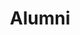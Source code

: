 ---
templateKey: 'alumni'
path: /alumni
image: ../img/home.png
title: Alumni
subheading: Meet the alumni of Theta Tau

classes:
  founding:
    - image: /img/brothers/founding/1.jpg
      text: >
        Alan Bui
      major: > 
        Materials Science and Engineering
      year: >
        Class of 2014
    - image: /img/brothers/founding/2.jpg
      text: >
        Byron Pang
      major: > 
        Mechanical Engineering
      year: >
        Class of 2015
    - image: /img/brothers/founding/3.jpg
      text: >
        Calvin Eusebio
      major: > 
        Mechanical Engineering
      year: >
        Class of 2015
    - image: /img/brothers/founding/4.jpg
      text: >
        Casey Le
      major: > 
        Civil Engineering
      year: >
        Class of 2015
    - image: /img/brothers/founding/5.jpg
      text: >
        Chris Lim
      major: > 
        Electrical Engineering
      year: >
        Class of 2014
    - image: /img/brothers/founding/6.jpg
      text: >
        David Yang
      major: > 
        Electrical Engineering
      year: >
        Class of 2014
    - image: /img/brothers/founding/7.jpg
      text: >
        Eric Kao
      major: > 
        Electrical Engineering
      year: >
        Class of 2014
    - image: /img/brothers/founding/8.jpg
      text: >
        Jason Kitchener
      major: > 
        Mechanical Engineering
      year: >
        Class of 2015
    - image: /img/brothers/founding/9.jpg
      text: >
        Jeannie Nguyen
      major: > 
        Computer Science
      year: >
        Class of 2015
    - image: /img/brothers/founding/10.jpg
      text: >
        Joe Shire
      major: > 
        Materials Engineering
      year: >
        Class of 2014
    - image: /img/brothers/founding/11.jpg
      text: >
        Ken Araki
      major: > 
        Chemical Engineering
      year: >
        Class of 2015
    - image: /img/brothers/founding/12.jpg
      text: >
        Kevin Kim
      major: > 
        Computer Science
      year: >
        Class of 2014
    - image: /img/brothers/founding/13.jpg
      text: >
        Kyle Nguyen
      major: > 
        Computer Science
      year: >
        Class of 2016
    - image: /img/brothers/founding/14.jpg
      text: >
        Ling Chang
      major: > 
        Mechanical Engineering
      year: >
        Class of 2016
    - image: /img/brothers/founding/15.jpg
      text: >
        Raymond Liu
      major: > 
        Civil Engineering
      year: >
        Class of 2015
    - image: /img/brothers/founding/16.jpg
      text: >
        Shirley Ho
      major: > 
        Biological Engineering
      year: >
        Class of 2015
    - image: /img/brothers/founding/17.jpg
      text: >
        Sokchu Hwang
      major: > 
        Aerospace Engineering
      year: >
        Class of 2019
    - image: /img/brothers/founding/18.jpg
      text: >
        Trong Nguyen
      major: > 
        Chemical Engineering
      year: >
        Class of 2014
    - image: /img/brothers/founding/19.jpg
      text: >
        Walter Chi
      major: > 
        Electrical Engineering
      year: >
        Class of 2015
  alpha:
    - image: /img/brothers/alpha/20.jpg
      text: >
        Alana Bianes
      major: > 
        Mechanical Engineering
      year: >
        Class of 2016
    - image: /img/brothers/alpha/21.jpg
      text: >
        Alex Guo
      major: > 
        Computer Science
      year: >
        Class of 2015
    - image: /img/brothers/alpha/22.jpg
      text: >
        Ben Gau
      major: > 
        Computer Engineering
      year: >
        Class of 2017
    - image: /img/brothers/alpha/23.jpg
      text: >
        Constant Chi
      major: > 
        Computer Science
      year: >
        Class of 2017
    - image: /img/brothers/alpha/24.jpg
      text: >
        Danzel David
      major: > 
        Mechanical Engineering
      year: >
        Class of 2015
    - image: /img/brothers/alpha/25.jpg
      text: >
        Gordon Yoon
      major: > 
        Computer Science
      year: >
        Class of 2015
    - image: /img/brothers/alpha/26.jpg
      text: >
        Grace Lin
      major: > 
        Computer Science
      year: >
        Class of 2015
    - image: /img/brothers/alpha/27.jpg
      text: >
        Hilarry Hoang
      major: > 
        Electrical Engineering
      year: >
        Class of 2016
    - image: /img/brothers/alpha/28.jpg
      text: >
        Jacqueline Yang
      major: > 
        Computer Engineering
      year: >
        Class of 2016
    - image: /img/brothers/alpha/29.jpg
      text: >
        Jonathan Tang
      major: > 
        Biomedical Engineering
      year: >
        Class of 2016
    - image: /img/brothers/alpha/30.jpg
      text: >
        Karan Phadnis
      major: > 
        Biochemistry / Applied Math
      year: >
        Class of 2016
    - image: /img/brothers/alpha/31.jpg
      text: >
        Kevin Wu
      major: > 
        Computer Science and Engineering
      year: >
        Class of 2016
    - image: /img/brothers/alpha/32.jpg
      text: >
        Maggie Gunawan
      major: > 
        Materials Science and Engineering
      year: >
        Class of 2016
    - image: /img/brothers/alpha/33.jpg
      text: >
        Patrick Yang
      major: > 
        Computer Engineering
      year: >
        Class of 2016
    - image: /img/brothers/alpha/34.jpg
      text: >
        Rebecca Chen
      major: > 
        Computer Engineering
      year: >
        Class of 2015
    - image: /img/brothers/alpha/35.jpg
      text: >
        Richard Sun
      major: > 
        Electrical Engineering
      year: >
        Class of 2016
    - image: /img/brothers/alpha/36.jpg
      text: >
        Sean Oh
      major: > 
        Mechanical Engineering
      year: >
        Class of 2017
    - image: /img/brothers/alpha/37.jpg
      text: >
        Victor Hsiang
      major: > 
        Electrical Engineering
      year: >
        Class of 2016
  beta:
    - image: /img/brothers/beta/38.jpg
      text: >
        Abhijoy Saha
      major: > 
        Computer Science
      year: >
        Class of 2017
    - image: /img/brothers/beta/39.jpg
      text: >
        Albert Tao
      major: > 
        Electrical Engineering
      year: >
        Class of 2015
    - image: /img/brothers/beta/40.jpg
      text: >
        Andrew Nguyen
      major: > 
        Biomedical Engineering
      year: >
        Class of 2016
    - image: /img/brothers/beta/41.jpg
      text: >
        Anny Lin
      major: > 
        Mechanical Engineering
      year: >
        Class of 2016
    - image: /img/brothers/beta/42.jpg
      text: >
        Brad Schwandt
      major: > 
        Computer Engineering
      year: >
        Class of 2016
    - image: /img/brothers/beta/43.jpg
      text: >
        Guillaume Lam
      major: > 
        Computer Science
      year: >
        Class of 2017
    - image: /img/brothers/beta/44.jpg
      text: >
        Jasmine Mok
      major: > 
        Linguistics and Computer Science
      year: >
        Class of 2017
    - image: /img/brothers/beta/45.jpg
      text: >
        Jonathan Cheung
      major: > 
        Computer Science and Engineering
      year: >
        Class of 2017
    - image: /img/brothers/beta/46.jpg
      text: >
        Jonathan Lee
      major: > 
        Computer Engineering
      year: >
        Class of 2017
    - image: /img/brothers/beta/47.jpg
      text: >
        Michelle Doelling
      major: > 
        Computer Science
      year: >
        Class of 2017
    - image: /img/brothers/beta/48.jpg
      text: >
        Michelle Wang
      major: > 
        Computer Science
      year: >
        Class of 2017
    - image: /img/brothers/beta/49.jpg
      text: >
        Nicholas Yee
      major: > 
        Electrical Engineering
      year: >
        Class of 2015
    - image: /img/brothers/beta/50.jpg
      text: >
        Patrick Lai
      major: > 
        Electrical Engineering
      year: >
        Class of 2017
    - image: /img/brothers/beta/51.jpg
      text: >
        Shawn Wong
      major: > 
        Mechanical Engineering
      year: >
        Class of 2016    
  gamma:
    - image: /img/brothers/gamma/52.jpg
      text: >
        Andrew Hsu
      major: > 
        Mechanical Engineering
      year: >
        Class of 2017
    - image: /img/brothers/gamma/53.jpg
      text: >
        Jerry Chen
      major: > 
        Civil Engineering
      year: >
        Class of 2017
    - image: /img/brothers/gamma/54.jpg
      text: >
        John Ingrao
      major: > 
        Biomedical Engineering
      year: >
        Class of 2018
    - image: /img/brothers/gamma/55.jpg
      text: >
        JJ Estacio
      major: > 
        Computer Science and Engineering
      year: >
        Class of 2018
    - image: /img/brothers/gamma/56.jpg
      text: >
        Lauren Reed
      major: > 
        Computer Engineering
      year: >
        Class of 2016
    - image: /img/brothers/gamma/57.jpg
      text: >
        Lili Nguyen
      major: > 
        Biochemistry
      year: >
        Class of 2017
  delta:
    - image: /img/brothers/delta/58.jpg
      text: >
        Tess Chen
      major: > 
        Biomedical Engineering
      year: >
        Class of 2018
    - image: /img/brothers/delta/59.jpg
      text: >
        Amy Thelen
      major: > 
        Linguistics and Computer Science
      year: >
        Class of 2016
    - image: /img/brothers/delta/60.jpg
      text: >
        Chris Cheng
      major: > 
        Mechanical Engineering
      year: >
        Class of 2018
    - image: /img/brothers/delta/61.jpg
      text: >
        David Bruce
      major: > 
        Computer Science and Engineering
      year: >
        Class of 2018
    - image: /img/brothers/delta/62.jpg
      text: >
        Ramu Bedekar
      major: > 
        Computer Engineering
      year: >
        Class of 2018
    - image: /img/brothers/delta/63.jpg
      text: >
        Samuel Chen
      major: > 
        Mechanical Engineering
      year: >
        Class of 2018
    - image: /img/brothers/delta/64.jpg
      text: >
        Sunny Tang
      major: > 
        Mechanical Engineering
      year: >
        Class of 2018
  epsilon:
    - image: /img/brothers/epsilon/65.jpg
      text: >
        Yulin (Leon) Zhang
      major: > 
        Computer Science and Engineering
      year: >
        Class of 2018
    - image: /img/brothers/epsilon/66.jpg
      text: >
        Andrew Arifin
      major: > 
        Computer Science
      year: >
        Class of 2019
    - image: /img/brothers/epsilon/67.jpg
      text: >
        Damian Gutierrez
      major: > 
        Civil Engineering
      year: >
        Class of 2018
    - image: /img/brothers/epsilon/68.jpg
      text: >
        Derrick Benson
      major: > 
        Mechanical Engineering
      year: >
        Class of 2018
    - image: /img/brothers/epsilon/69.jpg
      text: >
        Frederick Kennedy
      major: > 
        Computer Science and Engineering
      year: >
        Class of 2017
    - image: /img/brothers/epsilon/70.jpg
      text: >
        Gary Bui
      major: > 
        Electrical Engineering
      year: >
        Class of 2017
    - image: /img/brothers/epsilon/71.jpg
      text: >
        Jane Lee
      major: > 
        Computer Science
      year: >
        Class of 2019
    - image: /img/brothers/epsilon/72.jpg
      text: >
        Max Zhu
      major: > 
        Biomedial Engineering
      year: >
        Class of 2019
    - image: /img/brothers/epsilon/73.jpg
      text: >
        Michelle Lee
      major: > 
        Mechanical Engineering
      year: >
        Class of 2018
    - image: /img/brothers/epsilon/74.jpg
      text: >
        Nathan Tsai
      major: > 
        Computer Science
      year: >
        Class of 2019
    - image: /img/brothers/epsilon/75.jpg
      text: >
        Shushanik Stepanyan
      major: > 
        Mechanical Engineering
      year: >
        Class of 2019
    - image: /img/brothers/epsilon/76.jpg
      text: >
        Yuen Yee Wan
      major: > 
        Computer Science
      year: >
        Class of 2019
  zeta:
    - image: /img/brothers/zeta/77.jpg
      text: >
        Alex Caballero
      major: > 
        Mechanical Engineering
      year: >
        Class of 2019
    - image: /img/brothers/zeta/78.jpg
      text: >
        Brian Shih
      major: > 
        Mechanical Engineering
      year: >
        Class of 2019
    - image: /img/brothers/zeta/79.jpg
      text: >
        Cassie Pong
      major: > 
        Computer Engineering
      year: >
        Class of 2018
    - image: /img/brothers/zeta/80.jpg
      text: >
        Chris Ewy
      major: > 
        Mechanical Engineering
      year: >
        Class of 2018
    - image: /img/brothers/zeta/81.jpg
      text: >
        Don Pham
      major: > 
        Cognitive Science
      year: >
        Class of 2017
    - image: /img/brothers/zeta/82.jpg
      text: >
        Joe Burton
      major: > 
        Computer Science
      year: >
        Class of 2017
    - image: /img/brothers/zeta/83.jpg
      text: >
        Matthew Allen
      major: > 
        Mechanical Engineering
      year: >
        Class of 2019
    - image: /img/brothers/zeta/84.jpg
      text: >
        Prithvi Rajasekaran
      major: > 
        Mechanical Engineering
      year: >
        Class of 2018
    - image: /img/brothers/zeta/85.jpg
      text: >
        Ryan Cheng
      major: > 
        Computer Engineering
      year: >
        Class of 2019
    - image: /img/brothers/zeta/86.jpg
      text: >
        Wenlong Xiong
      major: > 
        Computer Science
      year: >
        Class of 2018
    - image: /img/brothers/zeta/87.jpg
      text: >
        Melanie Wong
      major: > 
        Computational and Systems Biology
      year: >
        Class of 2018
  eta:
    - image: /img/brothers/eta/88-1.jpg
      text: >
        Alex Yu
      major: > 
        Materials Engineering
      year: >
        Class of 2019
    - image: /img/brothers/eta/89.jpg
      text: >
        Anderson Ju
      major: > 
        Computational and Systems Biology
      year: >
        Class of 2019
    - image: /img/brothers/eta/90.jpg
      text: >
        Audrey Tu
      major: > 
        Mechanical Engineering
      year: >
        Class of 2019
    - image: /img/brothers/eta/91.jpg
      text: >
        Ben Huang
      major: > 
        Electrical Engineering
      year: >
        Class of 2019
    - image: /img/brothers/eta/92-1.jpg
      text: >
        Brittany Hsu
      major: > 
        Computer Science
      year: >
        Class of 2020
    - image: /img/brothers/eta/93.jpg
      text: >
        Ingrid Spielbauer
      major: > 
        Civil Engineering
      year: >
        Class of 2020
    - image: /img/brothers/eta/94.jpg
      text: >
        Jason Kim
      major: > 
        Civil Engineering
      year: >
        Class of 2019
    - image: /img/brothers/eta/95.jpg
      text: >
        Jonathan Song
      major: > 
        Mechanical Engineering
      year: >
        Class of 2019
    - image: /img/brothers/eta/96.jpg
      text: >
        Mabel Chen
      major: > 
        Civil Engineering
      year: >
        Class of 2020
    - image: /img/brothers/eta/97.jpg
      text: >
        Pascal Duong
      major: > 
        Mechanical Engineering
      year: >
        Class of 2018
    - image: /img/brothers/eta/98.jpg
      text: >
        Patrick Shih
      major: > 
        Linguistics and Computer Science
      year: >
        Class of 2019
    - image: /img/brothers/eta/99.jpg
      text: >
        Sean Kim
      major: > 
        Computer Science
      year: >
        Class of 2018
    - image: /img/brothers/eta/100.jpg
      text: >
        Talia Saravi
      major: > 
        Chemistry / Materials Engineering
      year: >
        Class of 2018
    - image: /img/brothers/eta/101.jpg
      text: >
        Tao Lu
      major: > 
        Materials Engineering
      year: >
        Class of 2022
  theta:
    - image: /img/brothers/theta/102.jpg
      text: >
        Amlan Bose
      major: > 
        Computer Science
      year: >
        Class of 2020
    - image: /img/brothers/theta/103.jpg
      text: >
        Anna Zhong
      major: > 
        Mechanical Engineering
      year: >
        Class of 2020
    - image: /img/brothers/theta/104.jpg
      text: >
        Brandon Vu
      major: > 
        Mechanical Engineering
      year: >
        Class of 2019
    - image: /img/brothers/theta/105.jpg
      text: >
        Cassandra Bautista
      major: > 
        Computer Engineering
      year: >
        Class of 2019
    - image: /img/brothers/theta/106.jpg
      text: >
        Christopher Wang
      major: > 
        Mechanical Engineering
      year: >
        Class of 2020
    - image: /img/brothers/theta/107.jpg
      text: >
        Evelyn Gao
      major: > 
        Linguistics and Computer Science
      year: >
        Class of 2020
    - image: /img/brothers/theta/108.jpg
      text: >
        Jacob Ng
      major: > 
        Materials Engineering
      year: >
        Class of 2020
    - image: /img/brothers/theta/109.jpg
      text: >
        Justin Duong
      major: > 
        Civil Engineering
      year: >
        Class of 2020
    - image: /img/brothers/theta/110.jpg
      text: >
        Kit Yeung (Nick) Mak
      major: > 
        Computer Science and Engineering
      year: >
        Class of 2020
  iota:
    - image: /img/brothers/iota/111.jpg
      text: >
        Brittany Ham
      major: > 
        Chemical Engineering
      year: >
        Class of 2021
    - image: /img/brothers/iota/112.jpg
      text: >
        Jasmine Trinh
      major: > 
        Biomedical Engineering
      year: >
        Class of 2021
    - image: /img/brothers/iota/113.jpg
      text: >
        Joseph Kim
      major: > 
        Computer Science
      year: >
        Class of 2020
    # NOTE: ROSTER NUMBER IS OFF!!!
    - image: /img/brothers/iota/114.jpg
      text: >
        Chen Yu (Joyce) Li
      major: > 
        Materials Engineering / Fine Arts
      year: >
        Class of 2021
    - image: /img/brothers/iota/115.jpg
      text: >
        Julia Wang
      major: > 
        Computer Science and Engineering
      year: >
        Class of 2021
    - image: /img/brothers/iota/116.jpg
      text: >
        Konnor Rainville
      major: > 
        Aerospace Engineering
      year: >
        Class of 2021
    - image: /img/brothers/iota/117.jpg
      text: >
        Kyle Okazaki
      major: > 
        Mechancal Engineering
      year: >
        Class of 2020
    - image: /img/brothers/iota/118.jpg
      text: >
        Michael Gee
      major: > 
        Computer Science
      year: >
        Class of 2021
    - image: /img/brothers/iota/119.jpg
      text: >
        Ryan Shin
      major: > 
        Mechanical Engineering
      year: >
        Class of 2019
    - image: /img/brothers/iota/120.jpg
      text: >
        Saman Hashemipour
      major: > 
        Computer Science
      year: >
        Class of 2020
    - image: /img/brothers/iota/121.jpg
      text: >
        Silviu Andronescu
      major: > 
        Chemical Engineering
      year: >
        Class of 2021
    - image: /img/brothers/iota/122.jpg
      text: >
        Stella Huang
      major: > 
        Mathematics of Computation
      year: >
        Class of 2020
    - image: /img/brothers/iota/123.jpg
      text: >
        Zachary Prong
      major: > 
        Computer Science
      year: >
        Class of 2019
  kappa:
    - image: /img/brothers/kappa/124.jpg
      text: >
        Audrey Pham
      major: > 
        Computer Science
      year: >
        Class of 2020
    - image: /img/brothers/kappa/125.jpg
      text: >
        Christian Yu
      major: > 
        Electrical Engineering / Cognitive Science
      year: >
        Class of 2020
    - image: /img/brothers/kappa/126.jpg
      text: >
        Claire Ko
      major: > 
        Chemical Engineering
      year: >
        Class of 2021
    - image: /img/brothers/kappa/127.jpg
      text: >
        Daniel Lin
      major: > 
        Chemistry / Materials Engineering
      year: >
        Class of 2020
    - image: /img/brothers/kappa/128.jpg
      text: >
        Jonathan Chon
      major: > 
        Computer Science
      year: >
        Class of 2020
    - image: /img/brothers/kappa/129.jpg
      text: >
        Kevin Chen
      major: > 
        Electrical Engineering
      year: >
        Class of 2020
    - image: /img/brothers/kappa/130.jpg
      text: >
        Khoi Nguyen
      major: > 
        Computer Science
      year: >
        Class of 2021
    - image: /img/brothers/kappa/131.jpg
      text: >
        Raj Intwala
      major: > 
        Mechanical Engineering
      year: >
        Class of 2021
    - image: /img/brothers/kappa/132.jpg
      text: >
        Sonny Huynh
      major: > 
        Computer Science
      year: >
        Class of 2021
    - image: /img/brothers/kappa/133.jpg
      text: >
        Subhodh Madala
      major: > 
        Computer Science
      year: >
        Class of 2020
    - image: /img/brothers/kappa/134.jpg
      text: >
        Ziliang (Vince) Wu
      major: > 
        Computer Science and Engineering
      year: >
        Class of 2020
  lambda:
    # dai an doesnt want to be on site!
    # - image: /img/brothers/lambda/136.jpg
    #   text: >
    #     Dai An Jiang
    #   major: > 
    #     Biomedical Engineering
    #   year: >
    #     Class of 2022
    - image: /img/brothers/lambda/137.jpg
      text: >
        Darren Ait Kaci Azzou
      major: > 
        Electrical Engineering
      year: >
        Class of 2021
    - image: /img/brothers/lambda/138.jpg
      text: >
        David Cho
      major: > 
        Electrical Engineering
      year: >
        Class of 2020
    - image: /img/brothers/lambda/139.jpg
      text: >
        Eric Chen
      major: > 
        Computer Science
      year: >
        Class of 2020
    - image: /img/brothers/lambda/140.jpg
      text: >
        Eric Zhang
      major: > 
        Mathematics of Computation
      year: >
        Class of 2020
    - image: /img/brothers/lambda/141.jpg
      text: >
        Kevin Yi
      major: > 
        Computer Science
      year: >
        Class of 2020
    - image: /img/brothers/lambda/142-1.jpeg
      text: >
        Melody Tang
      major: > 
        Biomedical Engineering
      year: >
        Class of 2022
    - image: /img/brothers/lambda/143.jpg
      text: >
        Nate Atkinson
      major: > 
        Civil Engineering
      year: >
        Class of 2021
    - image: /img/brothers/lambda/144.jpg
      text: >
        Ryan Dai
      major: > 
        Mechanical Engineering
      year: >
        Class of 2021
    - image: /img/brothers/lambda/145.jpg
      text: >
        Sei Chang
      major: > 
        Computer Science
      year: >
        Class of 2022
    - image: /img/brothers/lambda/135.jpg
      text: >
        William (Billy) Chen
      major: > 
        Computer Science
      year: >
        Class of 2022  
  mu:
    - image: /img/brothers/lambda/146.jpg
      text: >
        Chin Ying (Angela) Shiu
      major: > 
        Biomedical Engineering
      year: >
        Class of 2021
    - image: /img/brothers/mu/147.jpg
      text: >
        Christine Jung
      major: > 
        Bioengineering
      year: >
        Class of 2022
    - image: /img/brothers/mu/148.jpg
      text: >
        Christy Yee
      major: > 
        Computer Science
      year: >
        Class of 2022
    - image: /img/brothers/mu/149.jpg
      text: >
        Sarah Jade Hakim
      major: > 
        Chemical Engineering
      year: >
        Class of 2022
    - image: /img/brothers/mu/150.jpg
      text: >
        Kenneth Tjhan
      major: > 
        Chemical Engineering
      year: >
        Class of 2022
    - image: /img/brothers/mu/151.jpg
      text: >
        Yunxiang (Michelle) Yang
      major: > 
        Civil Engineering
      year: >
        Class of 2022
    - image: /img/brothers/mu/152.jpg
      text: >
        Paul Vu
      major: > 
        Computer Science
      year: >
        Class of 2022
    - image: /img/brothers/mu/153.jpg
      text: >
        Thy Tran
      major: > 
        Mechanical Engineering
      year: >
        Class of 2022
    - image: /img/brothers/mu/154.jpg
      text: >
        Zachary Wong
      major: > 
        Mechanical Engineering
      year: >
        Class of 2022
  nu:
    # - image: /img/brothers/nu/155.jpg
    #   text: >
    #     Alex Chen
    #   major: > 
    #     Computer Science
    #   year: >
    #     Class of 2023
    - image: /img/brothers/nu/156.jpg
      text: >
        Anh Mac
      major: > 
        Computer Science
      year: >
        Class of 2022
    - image: /img/brothers/nu/157.jpg
      text: >
        Bradley Mont
      major: > 
        Computer Science
      year: >
        Class of 2022
    - image: /img/brothers/nu/158.jpg
      text: >
        Bryan Pham
      major: > 
        Mathematics of Computation
      year: >
        Class of 2022
    # - image: /img/brothers/nu/159.jpg
    #   text: >
    #     Dan Nguyen
    #   major: > 
    #     Mechanical Engineering
    #   year: >
    #     Class of 2023
    - image: /img/brothers/nu/160.jpg
      text: >
        Daniel Smith
      major: > 
        Computer Science
      year: >
        Class of 2022
    - image: /img/brothers/nu/161.jpg
      text: >
        Dorian Humbert
      major: > 
        Mechanical Engineering
      year: >
        Class of 2022
    # - image: /img/brothers/nu/162.jpg
    #   text: >
    #     Emily Yu
    #   major: > 
    #     Chemical Engineering
    #   year: >
    #     Class of 2023
    # - image: /img/brothers/nu/163.jpg
    #   text: >
    #     Jacob Rajacich
    #   major: > 
    #     Aerospace Engineering
    #   year: >
    #     Class of 2023
    - image: /img/brothers/nu/164.jpg
      text: >
        Kimi Kodama
      major: > 
        Aerospace Engineering
      year: >
        Class of 2022
    - image: /img/brothers/nu/165.jpg
      text: >
        Stephen Kim
      major: > 
        Mathematics of Computation
      year: >
        Class of 2022
    # - image: /img/brothers/nu/166.jpg
    #   text: >
    #     Vivianne Dinh
    #   major: > 
    #     Computer Science
    #   year: >
    #     Class of 2023
    - image: /img/brothers/nu/167.png
      text: >
        Melissa Chang
      major: > 
        Electrical Engineering
      year: >
        Class of 2022
  xi:
  # - image: /img/brothers/xi/167.jpg
  #   text: >
  #     Adelpha Chan
  #   major: > 
  #     Linguistics and Computer Science
  #   year: >
  #     Class of 2023
  - image: /img/brothers/xi/168.jpg
    text: >
      Bianca Villamor
    major: > 
      Linguistics and Computer Science
    year: >
      Class of 2022
  # - image: /img/brothers/xi/169.jpg
  #   text: >
  #     Clark Decastro
  #   major: > 
  #     Civil Engineering
  #   year: >
  #     Class of 2023
  # - image: /img/brothers/xi/170.jpg
  #   text: >
  #     Cody Do
  #   major: > 
  #     Computer Science
  #   year: >
  #     Class of 2023
  - image: /img/brothers/xi/171.jpg
    text: >
      Dory Veksler
    major: > 
      Physics
    year: >
      Class of 2022
  - image: /img/brothers/xi/172.jpg
    text: >
      Duncan Di Mauro
    major: > 
      Mechanical Engineering
    year: >
      Class of 2022
  - image: /img/brothers/xi/173.jpg
    text: >
      June Chang
    major: > 
      Chemical Engineering
    year: >
      Class of 2022
  # - image: /img/brothers/xi/174.jpg
  #   text: >
  #     Junho Choi
  #   major: > 
  #     Mathematics of Computation
  #   year: >
  #     Class of 2023
  # - image: /img/brothers/xi/175.jpg
  #   text: >
  #     Kate Hsieh
  #   major: > 
  #     Mechanical Engineering
  #   year: >
  #     Class of 2023
  # - image: /img/brothers/xi/176.jpg
  #   text: >
  #     Megan Pham
  #   major: > 
  #     Computer Science
  #   year: >
  #     Class of 2023
  - image: /img/brothers/xi/177.jpg
    text: >
      Ryan Lin
    major: > 
      Computer Science and Engineering
    year: >
      Class of 2022
  omicron:
  # - image: /img/brothers/omicron/178.jpg
  #   text: >
  #     Mengan Wang
  #   major: > 
  #     Computer Science
  #   year: >
  #     Class of 2024
  # - image: /img/brothers/omicron/179.jpg
  #   text: >
  #     Anish Dulla
  #   major: > 
  #     Statistics
  #   year: >
  #     Class of 2024
  # - image: /img/brothers/omicron/180.jpg
  #   text: >
  #     Anthony Chung
  #   major: > 
  #     Mechanical Engineering
  #   year: >
  #     Class of 2023
  # - image: /img/brothers/omicron/181.jpg
  #   text: >
  #     Ashley Kuwahara
  #   major: > 
  #     Civil Engineering
  #   year: >
  #     Class of 2023
  # - image: /img/brothers/omicron/182.jpg
  #   text: >
  #     Daniel Zhou
  #   major: > 
  #     Computer Science
  #   year: >
  #     Class of 2023
  # - image: /img/brothers/omicron/183.jpg
  #   text: >
  #     Karl Goeltner
  #   major: > 
  #     Computer Science and Engineering
  #   year: >
  #     Class of 2023
  # - image: /img/brothers/omicron/184.jpg
  #   text: >
  #     Kevin Tang
  #   major: > 
  #     Computer Science
  #   year: >
  #     Class of 2023
  - image: /img/brothers/omicron/185.jpg
    text: >
      Michelle Zhuang
    major: > 
      Computer Science
    year: >
      Class of 2022
  # - image: /img/brothers/omicron/186.jpg
  #   text: >
  #     Pranav Pata
  #   major: > 
  #     Computer Science
  #   year: >
  #     Class of 2024
  # - image: /img/brothers/omicron/187.jpg
  #   text: >
  #     Shashvat Patel
  #   major: > 
  #     Statistics
  #   year: >
  #     Class of 2024

  # pi:
  # - image: /img/brothers/pi/188.jpeg
  #   text: >
  #     Amanda Ung
  #   major: >
  #     Computational and Systems Biology
  #   year: >
  #     Class of 2023
  # - image: /img/brothers/pi/189.jpeg
  #   text: >
  #     Angela Zhang
  #   major: > 
  #     Computer Science and Engineering
  #   year: >
  #     Class of 2023
  # - image: /img/brothers/pi/190.jpeg
  #   text: >
  #     Charlotte Schmitt
  #   major: > 
  #     Bioengineering
  #   year: >
  #     Class of 2025
  # - image: /img/brothers/pi/191.jpeg
  #   text: >
  #     Eric Zhang
  #   major: > 
  #     Computer Science
  #   year: >
  #     Class of 2024
  # - image: /img/brothers/pi/192.jpeg
  #   text: >
  #     Kritin Garg
  #   major: > 
  #     Mechanical Engineering
  #   year: >
  #     Class of 2023
  # - image: /img/brothers/pi/193.jpeg
  #   text: >
  #     Mansi Dutta
  #   major: > 
  #     Civil Engineering
  #   year: >
  #     Class of 2023
  # - image: /img/brothers/pi/194.jpeg
  #   text: >
  #     Wyatt Babcock
  #   major: > 
  #     Mechancial Engineering
  #   year: >
  #     Class of 2025

---